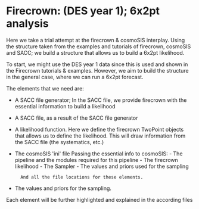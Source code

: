 # Firecrown: (DES year 1); 6x2pt analysis

Here we take a trial attempt at the firecrown & cosmoSIS interplay.
Using the structure taken from the examples and tutorials of firecrown, cosmoSIS and SACC; 
we build a structure that allows us to build a 6x2pt likelihood.

To start, we might use the DES year 1 data since this is used and shown in the Firecrown 
tutorials & examples. However, we aim to build the structure in the general case, where we 
can run a 6x2pt forecast.

The elements that we need are:
- A SACC file generator;
    In the SACC file, we provide firecrown with the essential information to build a likelihood
- A SACC file, as a result of the SACC file generator 
- A likelihood function.
    Here we define the firecrown TwoPoint objects that allows us to define the likelihood.
    This will draw information from the SACC file (the systematics, etc.)
- The cosmoSIS 'ini' file
    Passing the essential info to cosmoSIS:
        - The pipeline and the modules required for this pipeline
        - The firecrown likelihood
        - The Sampler
        - The values and priors used for the sampling 

        And all the file locations for these elements.
- The values and priors for the sampling.

Each element will be further highlighted and explained in the according files